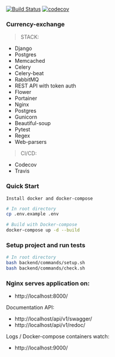 [![Build Status](https://travis-ci.org/simkimsia/UtilityBehaviors.png)](https://travis-ci.com/PaninKirill/currency.svg?branch=master)
[![codecov](https://codecov.io/gh/PaninKirill/currency/branch/master/graph/badge.svg?token=1QMKMQOF34)](https://codecov.io/gh/PaninKirill/currency)
### Currency-exchange

> STACK: 
* Django
* Postgres 
* Memcached
* Celery
* Celery-beat
* RabbitMQ
* REST API with token auth
* Flower 
* Portainer
* Nginx
* Postgres
* Gunicorn 
* Beautiful-soup
* Pytest
* Regex
* Web-parsers

>CI/CD:
* Codecov
* Travis

### Quick Start

`Install docker and docker-compose`

```bash
# In root directory
cp .env.example .env
```

```bash
# Build with Docker-compose
docker-compose up -d --build
```
### Setup project and run tests
```bash
# In root directory
bash backend/commands/setup.sh
bash backend/commands/check.sh
```

### Nginx serves application on:

* http://localhost:8000/

Documentation API:
* http://localhost/api/v1/swagger/
* http://localhost/api/v1/redoc/

Logs / Docker-compose containers watch:
* http://localhost:9000/
